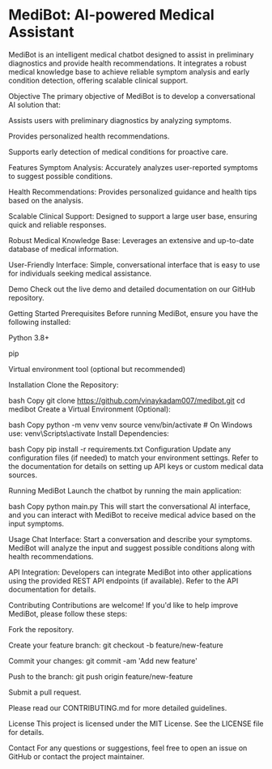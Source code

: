 # MediBot: AI-powered Medical Assistant
MediBot is an intelligent medical chatbot designed to assist in preliminary diagnostics and provide health recommendations. It integrates a robust medical knowledge base to achieve reliable symptom analysis and early condition detection, offering scalable clinical support.

Objective
The primary objective of MediBot is to develop a conversational AI solution that:

Assists users with preliminary diagnostics by analyzing symptoms.

Provides personalized health recommendations.

Supports early detection of medical conditions for proactive care.

Features
Symptom Analysis: Accurately analyzes user-reported symptoms to suggest possible conditions.

Health Recommendations: Provides personalized guidance and health tips based on the analysis.

Scalable Clinical Support: Designed to support a large user base, ensuring quick and reliable responses.

Robust Medical Knowledge Base: Leverages an extensive and up-to-date database of medical information.

User-Friendly Interface: Simple, conversational interface that is easy to use for individuals seeking medical assistance.

Demo
Check out the live demo and detailed documentation on our GitHub repository.

Getting Started
Prerequisites
Before running MediBot, ensure you have the following installed:

Python 3.8+

pip

Virtual environment tool (optional but recommended)

Installation
Clone the Repository:

bash
Copy
git clone https://github.com/vinaykadam007/medibot.git
cd medibot
Create a Virtual Environment (Optional):

bash
Copy
python -m venv venv
source venv/bin/activate  # On Windows use: venv\Scripts\activate
Install Dependencies:

bash
Copy
pip install -r requirements.txt
Configuration
Update any configuration files (if needed) to match your environment settings. Refer to the documentation for details on setting up API keys or custom medical data sources.

Running MediBot
Launch the chatbot by running the main application:

bash
Copy
python main.py
This will start the conversational AI interface, and you can interact with MediBot to receive medical advice based on the input symptoms.

Usage
Chat Interface: Start a conversation and describe your symptoms. MediBot will analyze the input and suggest possible conditions along with health recommendations.

API Integration: Developers can integrate MediBot into other applications using the provided REST API endpoints (if available). Refer to the API documentation for details.

Contributing
Contributions are welcome! If you'd like to help improve MediBot, please follow these steps:

Fork the repository.

Create your feature branch: git checkout -b feature/new-feature

Commit your changes: git commit -am 'Add new feature'

Push to the branch: git push origin feature/new-feature

Submit a pull request.

Please read our CONTRIBUTING.md for more detailed guidelines.

License
This project is licensed under the MIT License. See the LICENSE file for details.

Contact
For any questions or suggestions, feel free to open an issue on GitHub or contact the project maintainer.
